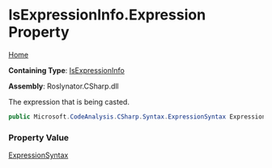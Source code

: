 # IsExpressionInfo\.Expression Property

[Home](../../../../../README.md)

**Containing Type**: [IsExpressionInfo](../README.md)

**Assembly**: Roslynator\.CSharp\.dll

  
The expression that is being casted\.

```csharp
public Microsoft.CodeAnalysis.CSharp.Syntax.ExpressionSyntax Expression { get; }
```

### Property Value

[ExpressionSyntax](https://docs.microsoft.com/en-us/dotnet/api/microsoft.codeanalysis.csharp.syntax.expressionsyntax)

